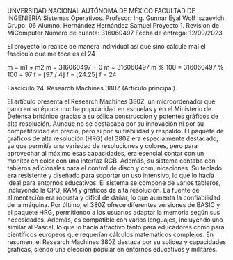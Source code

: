 UNVERSIDAD NACIONAL AUTÓNOMA DE MÉXICO
FACULTAD DE INGENIERÍA
Sistemas Operativos.
Profesor: Ing. Gunnar Eyal Wolf Iszaevich.
Grupo: 06 Alumno: Hernández Hernández Samuel
Proyecto 1. Revision de MiComputer
Número de cuenta: 316060497
Fecha de entrega: 12/09/2023


El proyecto lo realice de manera individual asi que sino calcule mal el fasciculo que me toca es el 24

m = m1 + m2 
m = 316060497 + 0 
m = 316060497 
m % 100 = 316060497 % 100 = 97 
f = ⌊97 / 4⌋ 
f = ⌊24.25⌋ 
f = 24


Fascículo 24. Research Machines 380Z (Articulo principal).

El artículo presenta el Research Machines 380Z, un microordenador que gano en su época mucha popularidad en escuelas y en el Ministerio de Defensa británico gracias a su sólida 
construcción y potentes gráficos de alta resolución. Aunque no se destacaba por su innovación ni por su competitividad en precio, pero si por su fiabilidad y respaldo. El paquete de 
gráficos de alta resolución (HRG) del 380Z era especialmente destacado, ya que permitía una variedad de resoluciones y colores, pero para aprovechar al máximo esas capacidades, era 
esencial contar con un monitor en color con una interfaz RGB. Además, su sistema contaba con tableros adicionales para el control de disco y comunicaciones. Su teclado era resistente y 
diseñado para soportar un uso intensivo, lo que lo hacía ideal para entornos educativos. El sistema se compone de varios tableros, incluyendo la CPU, RAM y gráficos de alta resolución. 
La fuente de alimentación era robusta y difícil de dañar, lo que aumenta la confiabilidad de la máquina. Por último, el 380Z ofrece diferentes versiones de BASIC y el paquete HRG, 
permitiendo a los usuarios adaptar la memoria según sus necesidades. Además, es compatible con varios lenguajes, incluyendo uno similar al Pascal, lo que lo hacía atractivo tanto para 
educadores como para científicos europeos que requerían cálculos matemáticos complejos. En resumen, el Research Machines 380Z destaca por su solidez y capacidades gráficas, siendo una 
elección popular en entornos educativos y militares.
